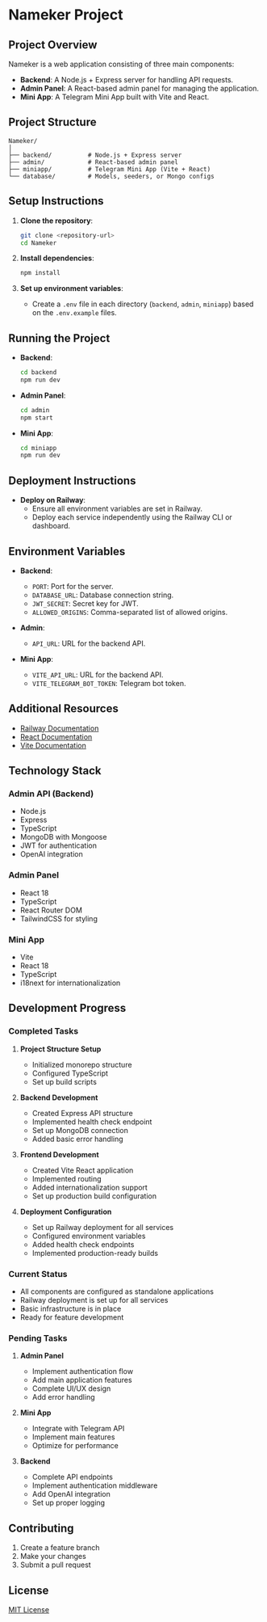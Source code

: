 # Nameker Project

## Project Overview
Nameker is a web application consisting of three main components:
- **Backend**: A Node.js + Express server for handling API requests.
- **Admin Panel**: A React-based admin panel for managing the application.
- **Mini App**: A Telegram Mini App built with Vite and React.

## Project Structure
```
Nameker/
│
├── backend/          # Node.js + Express server
├── admin/            # React-based admin panel
├── miniapp/          # Telegram Mini App (Vite + React)
└── database/         # Models, seeders, or Mongo configs
```

## Setup Instructions
1. **Clone the repository**:
   ```bash
   git clone <repository-url>
   cd Nameker
   ```

2. **Install dependencies**:
   ```bash
   npm install
   ```

3. **Set up environment variables**:
   - Create a `.env` file in each directory (`backend`, `admin`, `miniapp`) based on the `.env.example` files.

## Running the Project
- **Backend**:
  ```bash
  cd backend
  npm run dev
  ```
- **Admin Panel**:
  ```bash
  cd admin
  npm start
  ```
- **Mini App**:
  ```bash
  cd miniapp
  npm run dev
  ```

## Deployment Instructions
- **Deploy on Railway**:
  - Ensure all environment variables are set in Railway.
  - Deploy each service independently using the Railway CLI or dashboard.

## Environment Variables
- **Backend**:
  - `PORT`: Port for the server.
  - `DATABASE_URL`: Database connection string.
  - `JWT_SECRET`: Secret key for JWT.
  - `ALLOWED_ORIGINS`: Comma-separated list of allowed origins.

- **Admin**:
  - `API_URL`: URL for the backend API.

- **Mini App**:
  - `VITE_API_URL`: URL for the backend API.
  - `VITE_TELEGRAM_BOT_TOKEN`: Telegram bot token.

## Additional Resources
- [Railway Documentation](https://railway.app/docs)
- [React Documentation](https://reactjs.org/docs/getting-started.html)
- [Vite Documentation](https://vitejs.dev/guide/)

## Technology Stack

### Admin API (Backend)
- Node.js
- Express
- TypeScript
- MongoDB with Mongoose
- JWT for authentication
- OpenAI integration

### Admin Panel
- React 18
- TypeScript
- React Router DOM
- TailwindCSS for styling

### Mini App
- Vite
- React 18
- TypeScript
- i18next for internationalization

## Development Progress

### Completed Tasks
1. **Project Structure Setup**
   - Initialized monorepo structure
   - Configured TypeScript
   - Set up build scripts

2. **Backend Development**
   - Created Express API structure
   - Implemented health check endpoint
   - Set up MongoDB connection
   - Added basic error handling

3. **Frontend Development**
   - Created Vite React application
   - Implemented routing
   - Added internationalization support
   - Set up production build configuration

4. **Deployment Configuration**
   - Set up Railway deployment for all services
   - Configured environment variables
   - Added health check endpoints
   - Implemented production-ready builds

### Current Status
- All components are configured as standalone applications
- Railway deployment is set up for all services
- Basic infrastructure is in place
- Ready for feature development

### Pending Tasks
1. **Admin Panel**
   - Implement authentication flow
   - Add main application features
   - Complete UI/UX design
   - Add error handling

2. **Mini App**
   - Integrate with Telegram API
   - Implement main features
   - Optimize for performance

3. **Backend**
   - Complete API endpoints
   - Implement authentication middleware
   - Add OpenAI integration
   - Set up proper logging

## Contributing
1. Create a feature branch
2. Make your changes
3. Submit a pull request

## License
[MIT License](LICENSE)